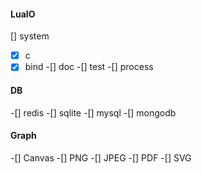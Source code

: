 #### LuaIO
[] system
  -[x] c
  -[x] bind
  -[] doc
  -[] test
-[] process

#### DB
-[] redis
-[] sqlite
-[] mysql
-[] mongodb

#### Graph
-[] Canvas 
  -[] PNG 
  -[] JPEG 
  -[] PDF
  -[] SVG
